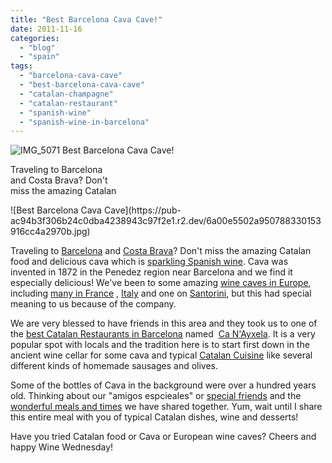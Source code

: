 ```yaml
---
title: "Best Barcelona Cava Cave!"
date: 2011-11-16
categories: 
  - "blog"
  - "spain"
tags: 
  - "barcelona-cava-cave"
  - "best-barcelona-cava-cave"
  - "catalan-champagne"
  - "catalan-restaurant"
  - "spanish-wine"
  - "spanish-wine-in-barcelona"
---
```


![IMG_5071](https://pub-ac94b3f306b24c0dba4238943c97f2e1.r2.dev/6a00e5502a95078833014e8b605e27970d.jpg) Best Barcelona Cava Cave!  
  
Traveling to Barcelona  
and Costa Brava? Don't  
miss the amazing Catalan

<!--more--> ![Best Barcelona Cava Cave](https://pub-ac94b3f306b24c0dba4238943c97f2e1.r2.dev/6a00e5502a950788330153916cc4a2970b.jpg)  
  
  
Traveling to [Barcelona](https://pub-ac94b3f306b24c0dba4238943c97f2e1.r2.dev/2007/05/bye-bye-barcelo.html "Barcelona") and [Costa Brava](https://pub-ac94b3f306b24c0dba4238943c97f2e1.r2.dev/2011/07/costa-brava-and-barcelona.html "Costa Brava")? Don't miss the amazing Catalan food and delicious cava which is [sparkling Spanish wine](https://pub-ac94b3f306b24c0dba4238943c97f2e1.r2.dev/2009/12/happy-new-year-nochevieja-from-spain-soultravelers3-review-traditions-grapes-cava-.html "cava sparking spanish wine"). Cava was invented in 1872 in the Penedez region near Barcelona and we find it especially delicious! We've been to some amazing [wine caves in Europe](https://pub-ac94b3f306b24c0dba4238943c97f2e1.r2.dev/2008/04/the-heart-of--1.html "wine caves in Europe"), including [many in France](https://pub-ac94b3f306b24c0dba4238943c97f2e1.r2.dev/2006/10/route-des-grand.html "wine cellars France") , [Italy](https://pub-ac94b3f306b24c0dba4238943c97f2e1.r2.dev/2008/03/ahhhumbria.html "Italy wine") and one on [Santorini](https://pub-ac94b3f306b24c0dba4238943c97f2e1.r2.dev/2007/06/santorini-wine.html "Santorini wine"), but this had special meaning to us because of the company.  
  
We are very blessed to have friends in this area and they took us to one of the [best Catalan Restaurants in Barcelona](https://pub-ac94b3f306b24c0dba4238943c97f2e1.r2.dev/2011/09/best-catalan-food-in-barcelona.html "best catalan restaurant in Barcelona") named  [Ca N'Ayxela](http://www.restaurantcanayxela.net/ "best catalan food in Barcelona"). It is a very popular spot with locals and the tradition here is to start first down in the ancient wine cellar for some cava and typical [Catalan Cuisine](http://en.wikipedia.org/wiki/Catalan_cuisine "Catalan cusine") like several different kinds of homemade sausages and olives.  
  
Some of the bottles of Cava in the background were over a hundred years old. Thinking about our "amigos espcieales" or [special friends](https://pub-ac94b3f306b24c0dba4238943c97f2e1.r2.dev/2011/06/delicious-dinner-in-barcelona.html "special friends") and the [wonderful meals and times](https://pub-ac94b3f306b24c0dba4238943c97f2e1.r2.dev/2011/01/how-to-make-paella-in-spain-the-valencia-way-recipe-for-travel-foodie-lovers-of-traditional-food.html "wonderful meals and times like paella") we have shared together. Yum, wait until I share this entire meal with you of typical Catalan dishes, wine and desserts!  
  
Have you tried Catalan food or Cava or European wine caves? Cheers and happy Wine Wednesday!
